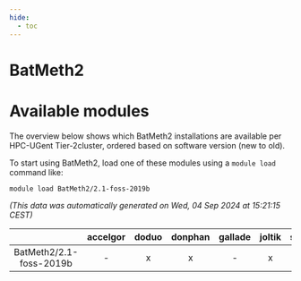 ```yaml
---
hide:
  - toc
---
```


BatMeth2
========

# Available modules


The overview below shows which BatMeth2 installations are available per HPC-UGent Tier-2cluster, ordered based on software version (new to old).

To start using BatMeth2, load one of these modules using a `module load` command like:

```shell
module load BatMeth2/2.1-foss-2019b
```

*(This data was automatically generated on Wed, 04 Sep 2024 at 15:21:15 CEST)*  

| |accelgor|doduo|donphan|gallade|joltik|shinx|skitty|
| :---: | :---: | :---: | :---: | :---: | :---: | :---: | :---: |
|BatMeth2/2.1-foss-2019b|-|x|x|-|x|-|x|
